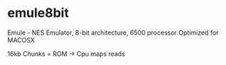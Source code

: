 # emule8bit
Emule - NES Emulator, 8-bit architecture, 6500 processor 
Optimized for MACOSX

16kb Chunks = ROM -> Cpu maps reads